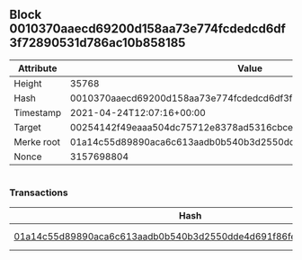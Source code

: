 ## Block 0010370aaecd69200d158aa73e774fcdedcd6df3f72890531d786ac10b858185

Attribute | Value
--- | ---
Height | 35768
Hash | 0010370aaecd69200d158aa73e774fcdedcd6df3f72890531d786ac10b858185
Timestamp | 2021-04-24T12:07:16+00:00
Target | 00254142f49eaaa504dc75712e8378ad5316cbcead634704b3734b6271167cc4
Merke root | 01a14c55d89890aca6c613aadb0b540b3d2550dde4d691f86fec43d17ed7e5f7
Nonce | 3157698804

```

```

### Transactions

Hash | Amount
--- | ---
[01a14c55d89890aca6c613aadb0b540b3d2550dde4d691f86fec43d17ed7e5f7](01a14c55d89890aca6c613aadb0b540b3d2550dde4d691f86fec43d17ed7e5f7.md) | 10.00000000 SKEPTI 
